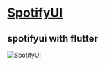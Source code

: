# [SpotifyUI](https://www.figma.com/file/EOWxWwK4gk6my0U9zNDT2m/Spotify-UI-(Community)?node-id=24%3A126)
## spotifyui with flutter
![SpotifyUI](https://user-images.githubusercontent.com/59411109/191864456-5a60217d-0b5b-4b12-b413-99e3c1540725.gif)

